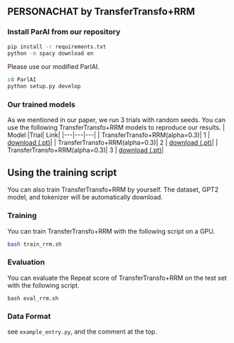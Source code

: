 ## PERSONACHAT by TransferTransfo+RRM
### Install ParAI from our repository
```bash
pip install -r requirements.txt
python -m spacy download en
```

Please use our modified ParlAI.
```bash
cd ParlAI
python setup.py develop
```

### Our trained models
As we mentioned in our paper, we run 3 trials with random seeds. You can use the following TransferTransfo+RRM models to reproduce our results.
| Model |Trial| Link|
|---|---|---|
| TransferTransfo+RRM(alpha=0.3)| 1 | [download (.pt)](https://drive.google.com/file/d/1OQ1B3T8zlq6GzC-6JPD8fYI7BMjC3QrH/view?usp=sharing)|
| TransferTransfo+RRM(alpha=0.3)| 2 | [download (.pt)](https://drive.google.com/file/d/1pXNn6NzZITQ23yqq-Jq3JGL9bTHZtIq6/view?usp=sharing)|
| TransferTransfo+RRM(alpha=0.3)| 3 | [download (.pt)](https://drive.google.com/drive/folders/1AD2aFZY0cfUTLDhFMr_-JS_669mrSt0n?usp=sharing)|



## Using the training script
You can also train TransferTransfo+RRM by yourself. 
The dataset, GPT2 model, and tokenizer will be automatically download. 

### Training
You can train TransferTransfo+RRM with the following script on a GPU.
```sh
bash train_rrm.sh
```

### Evaluation
You can evaluate the Repeat score of TransferTransfo+RRM on the test set with the following script.
```
bash eval_rrm.sh
```

### Data Format
see `example_entry.py`, and the comment at the top.
